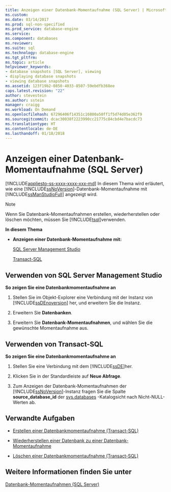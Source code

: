 ```yaml
---
title: Anzeigen einer Datenbank-Momentaufnahme (SQL Server) | Microsoft-Dokumentation
ms.custom: 
ms.date: 03/14/2017
ms.prod: sql-non-specified
ms.prod_service: database-engine
ms.service: 
ms.component: databases
ms.reviewer: 
ms.suite: sql
ms.technology: database-engine
ms.tgt_pltfrm: 
ms.topic: article
helpviewer_keywords:
- database snapshots [SQL Server], viewing
- displaying database snapshots
- viewing database snapshots
ms.assetid: 123f19b2-0850-4033-8507-59ebdfb368ee
caps.latest.revision: "22"
author: stevestein
ms.author: sstein
manager: craigg
ms.workload: On Demand
ms.openlocfilehash: 67296406f14351c16800a50ff1f5d74d05e362f9
ms.sourcegitcommit: dcac30038f2223990cc21775c84cbd4e7bacdc73
ms.translationtype: HT
ms.contentlocale: de-DE
ms.lasthandoff: 01/18/2018
---
```

# <a name="view-a-database-snapshot-sql-server"></a>Anzeigen einer Datenbank-Momentaufnahme (SQL Server)
[!INCLUDE[appliesto-ss-xxxx-xxxx-xxx-md](../../includes/appliesto-ss-xxxx-xxxx-xxx-md.md)] In diesem Thema wird erläutert, wie eine [!INCLUDE[ssNoVersion](../../includes/ssnoversion-md.md)]-Datenbank-Momentaufnahme mit [!INCLUDE[ssManStudioFull](../../includes/ssmanstudiofull-md.md)] angezeigt wird.  
  
> [!NOTE]  
>  Wenn Sie Datenbank-Momentaufnahmen erstellen, wiederherstellen oder löschen möchten, müssen Sie [!INCLUDE[tsql](../../includes/tsql-md.md)]verwenden.  
  
 **In diesem Thema**  
  
-   **Anzeigen einer Datenbank-Momentaufnahme mit:**  
  
     [SQL Server Management Studio](#SSMSProcedure)  
  
     [Transact-SQL](#TsqlProcedure)  
  
##  <a name="SSMSProcedure"></a> Verwenden von SQL Server Management Studio  
 **So zeigen Sie eine Datenbankmomentaufnahme an**  
  
1.  Stellen Sie im Objekt-Explorer eine Verbindung mit der Instanz von [!INCLUDE[ssDEnoversion](../../includes/ssdenoversion-md.md)] her, und erweitern Sie die Instanz.  
  
2.  Erweitern Sie **Datenbanken**.  
  
3.  Erweitern Sie **Datenbank-Momentaufnahmen**, und wählen Sie die gewünschte Momentaufnahme aus.  
  
##  <a name="TsqlProcedure"></a> Verwenden von Transact-SQL  
 **So zeigen Sie eine Datenbankmomentaufnahme an**  
  
1.  Stellen Sie eine Verbindung mit dem [!INCLUDE[ssDE](../../includes/ssde-md.md)]her.  
  
2.  Klicken Sie in der Standardleiste auf **Neue Abfrage**.  
  
3.  Zum Anzeigen der Datenbank-Momentaufnahmen der [!INCLUDE[ssNoVersion](../../includes/ssnoversion-md.md)]-Instanz fragen Sie die Spalte **source_database_id** der [sys.databases](../../relational-databases/system-catalog-views/sys-databases-transact-sql.md) -Katalogsicht nach Nicht-NULL-Werten ab.  
  
##  <a name="RelatedTasks"></a> Verwandte Aufgaben  
  
-   [Erstellen einer Datenbankmomentaufnahme &#40;Transact-SQL&#41;](../../relational-databases/databases/create-a-database-snapshot-transact-sql.md)  
  
-   [Wiederherstellen einer Datenbank zu einer Datenbank-Momentaufnahme](../../relational-databases/databases/revert-a-database-to-a-database-snapshot.md)  
  
-   [Löschen einer Datenbankmomentaufnahme &#40;Transact-SQL&#41;](../../relational-databases/databases/drop-a-database-snapshot-transact-sql.md)  
  
## <a name="see-also"></a>Weitere Informationen finden Sie unter  
 [Datenbank-Momentaufnahmen &#40;SQL Server&#41;](../../relational-databases/databases/database-snapshots-sql-server.md)  
  
  
